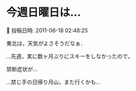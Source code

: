 # 今週日曜日は…

📅 投稿日時: 2011-06-18 02:48:25

東北は，天気がよさそうだなぁ．





…先週，実に数ヶ月ぶりにスキーをしなかったので，


禁断症状が…





…禁じ手の日帰り月山，また行くかも…
